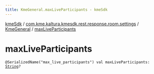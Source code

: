 ```yaml
---
title: KmeGeneral.maxLiveParticipants - kmeSdk
---
```


[kmeSdk](../../index.html) / [com.kme.kaltura.kmesdk.rest.response.room.settings](../index.html) / [KmeGeneral](index.html) / [maxLiveParticipants](./max-live-participants.html)

# maxLiveParticipants

`@SerializedName("max_live_participants") val maxLiveParticipants: `[`String`](https://kotlinlang.org/api/latest/jvm/stdlib/kotlin/-string/index.html)`?`